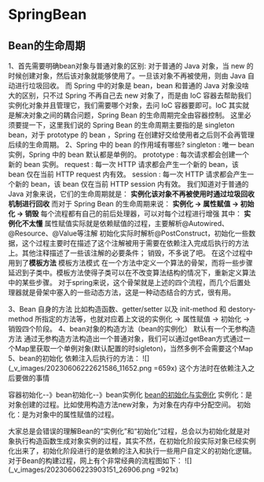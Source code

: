 # SpringBean
## Bean的生命周期
1、首先需要明确bean对象与普通对象的区别:
对于普通的 Java 对象，当 new 的时候创建对象，然后该对象就能够使用了。一旦该对象不再被使用，则由 Java 自动进行垃圾回收。
而 Spring 中的对象是 bean，bean 和普通的 Java 对象没啥大的区别，只不过 Spring 不再自己去 new 对象了，而是由 IoC 容器去帮助我们实例化对象并且管理它，我们需要哪个对象，去问 IoC 容器要即可。IoC 其实就是解决对象之间的耦合问题，Spring Bean 的生命周期完全由容器控制。
这里必须要提一下，这里我们说的 Spring Bean 的生命周期主要指的是 singleton bean，对于 prototype 的 bean ，Spring 在创建好交给使用者之后则不会再管理后续的生命周期。
2、Spring 中的 bean 的作用域有哪些?
singleton : 唯一 bean 实例，Spring 中的 bean 默认都是单例的。
prototype : 每次请求都会创建一个新的 bean 实例。
request : 每一次 HTTP 请求都会产生一个新的 bean，该 bean 仅在当前 HTTP request 内有效。
session : 每一次 HTTP 请求都会产生一个新的 bean，该 bean 仅在当前 HTTP session 内有效。
我们知道对于普通的 Java 对象来说，它们的生命周期就是：
**实例化该对象不再被使用时通过垃圾回收机制进行回收**
而对于 Spring Bean 的生命周期来说：
**实例化 -> 属性赋值 -> 初始化 -> 销毁**
每个流程都有自己的前后处理器，可以对每个过程进行增强
其中：
**实例化不太懂**
属性赋值实际就是依赖赋值的过程，主要解析@Autowired、@Resource、@Value等注解
初始化实际时解析@PostConstruct，初始化一些数据，这个过程主要时在描述了这个注解被用于需要在依赖注入完成后执行的方法上。其他注释描述了一些该注解的必要条件；
销毁，不多说了吧。
在这个过程中用到了**模板方法**
模板方法模式 在一个方法中定义一个算法的骨架，而将一些步骤延迟到子类中。模板方法使得子类可以在不改变算法结构的情况下，重新定义算法中的某些步骤。
对于spring来说，这个骨架就是上述的四个流程，而几个后置处理器就是骨架中塞入的一些动态方法，这是一种动态结合的方式，很有用。

3、Bean 自身的方法
比如构造函数、getter/setter 以及 init-method 和 destory-method 所指定的方法等，也就对应着上文说的实例化 -> 属性赋值 -> 初始化 -> 销毁四个阶段。
4、bean对象的构造方法（bean的实例化）
默认有一个无参构造方法
通过无参构造方法构造出一个普通对象，我们可以通过getBean方式通过一个Map里获取一个单例对象(默认配置的时sigleton)，当然多例不会需要这个Map
5、bean的初始化
依赖注入后执行的方法：
![](_v_images/20230606222621586_11652.png =659x)
这个方法时在依赖注入之后要做的事情


容器初始化--》bean初始化--》bean实例化
[bean的初始化与实例化](https://blog.csdn.net/qq_15037231/article/details/105938673)
实例化：是对象创建的过程。比如使用构造方法new对象，为对象在内存中分配空间。
初始化：是为对象中的属性赋值的过程。

大家总是会错误的理解Bean的“实例化”和“初始化”过程，总会以为初始化就是对象执行构造函数生成对象实例的过程，其实不然，在初始化阶段实际对象已经实例化出来了，初始化阶段进行的是依赖的注入和执行一些用户自定义的初始化逻辑。对于Bean的构建过程，网上有个非常经典的流程图如下：
![](_v_images/20230606223903151_26906.png =921x)


